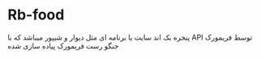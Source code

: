 # Rb-food
پنجره بک اند سایت یا برنامه ای مثل دیوار و شیپور میباشد که با API توسط فریمورک جنگو رست فریمورک پیاده سازی شده